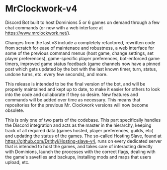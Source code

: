 # MrClockwork-v4
Discord Bot built to host Dominions 5 or 6 games on demand through a few chat commands (or now with a web interface at https://www.mrclockwork.net/).

Changes from the last v3 include a completely refactored, rewritten code from scratch for ease of maintenace and robustness, a web interface for some of the previous
command menus (host game, change settings, set player preferences), game-specific player preferences, bot-enforced game timers, improved game status feedback
(game channels now have a pinned post which gets updated by the bot with the last known timer, turn, status, undone turns, etc. every few seconds), and more.

This release is intended to be the final version of the bot, and will be properly maintained and kept up to date, to make it easier for others to look into
the code and collaborate if they so desire. New features and commands will be added over time as necessary. This means that repositories for the previous Mr. Clockwork
versions will now become obsolete.

This is only one of two parts of the codebase. This part specifically handles the Discord integration and acts as the master in the hierarchy, keeping track of
all required data (games hosted, player preferences, guilds, etc) and updating the status of the games. The so-called Hosting Slave, found at 
https://github.com/Drithyl/Hosting-slave-v4, runs on every dedicated server that is intended to host the games, and takes care of interacting directly with
Dominions, launch the processes with the correct flags, dealing with the game's savefiles and backups, installing mods and maps that users upload, etc.
